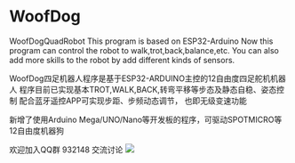 # WoofDog
WoofDogQuadRobot
This program is based on ESP32-Arduino 
Now this program can control the robot to walk,trot,back,balance,etc.
You can also add more skills to the robot by add different kinds of sensors. 

WoofDog四足机器人程序是基于ESP32-ARDUINO主控的12自由度四足舵机机器人
程序目前已实现基本TROT,WALK,BACK,转弯平移等步态及静态自稳、姿态控制
配合蓝牙遥控APP可实现步距、步频动态调节， 也即无级变速功能

新增了使用Arduino Mega/UNO/Nano等开发板的程序，可驱动SPOTMICRO等12自由度机器狗

欢迎加入QQ群 932148 交流讨论
<img src="https://github.com/Walteryingw/WoofDogQuardRobot/blob/main/STL%20%E6%96%87%E4%BB%B6/%E6%97%A0%E6%A0%87%E9%A2%98.jpg">
